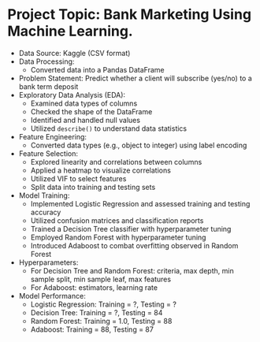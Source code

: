 
# Project Topic: Bank Marketing Using Machine Learning.
- Data Source: Kaggle (CSV format)
- Data Processing:
  - Converted data into a Pandas DataFrame
- Problem Statement: Predict whether a client will subscribe (yes/no) to a bank term deposit
- Exploratory Data Analysis (EDA):
  - Examined data types of columns
  - Checked the shape of the DataFrame
  - Identified and handled null values
  - Utilized `describe()` to understand data statistics
- Feature Engineering:
  - Converted data types (e.g., object to integer) using label encoding
- Feature Selection:
  - Explored linearity and correlations between columns
  - Applied a heatmap to visualize correlations
  - Utilized VIF to select features
  - Split data into training and testing sets
- Model Training:
  - Implemented Logistic Regression and assessed training and testing accuracy
  - Utilized confusion matrices and classification reports
  - Trained a Decision Tree classifier with hyperparameter tuning
  - Employed Random Forest with hyperparameter tuning
  - Introduced Adaboost to combat overfitting observed in Random Forest
- Hyperparameters:
  - For Decision Tree and Random Forest: criteria, max depth, min sample split, min sample leaf, max features
  - For Adaboost: estimators, learning rate
- Model Performance:
  - Logistic Regression: Training = ?, Testing = ?
  - Decision Tree: Training = ?, Testing = 84
  - Random Forest: Training = 1.0, Testing = 88
  - Adaboost: Training = 88, Testing = 87


